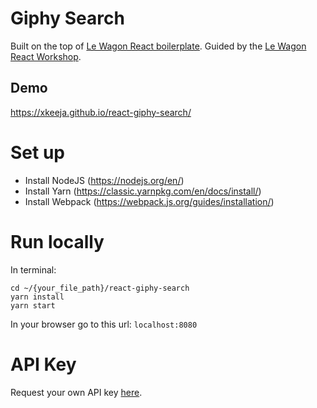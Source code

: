 # Giphy Search 
Built on the top of [Le Wagon React boilerplate](https://github.com/lewagon/react-boilerplate).
Guided by the [Le Wagon React Workshop](https://github.com/yannklein/react-workshop).

## Demo

https://xkeeja.github.io/react-giphy-search/

# Set up

- Install NodeJS (https://nodejs.org/en/)
- Install Yarn (https://classic.yarnpkg.com/en/docs/install/)
- Install Webpack (https://webpack.js.org/guides/installation/)

# Run locally
In terminal:
```
cd ~/{your_file_path}/react-giphy-search
yarn install
yarn start
```
In your browser go to this url: `localhost:8080`

# API Key
Request your own API key [here](https://support.giphy.com/hc/en-us/articles/360020283431-Request-A-GIPHY-API-Key).
